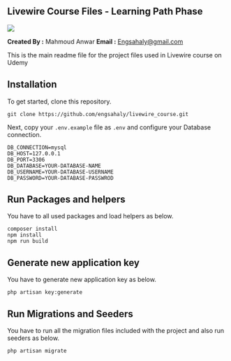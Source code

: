 ## Livewire Course Files - Learning Path Phase

<img src="https://img-b.udemycdn.com/course/750x422/5541548_de69.jpg">

**Created By :** Mahmoud Anwar
**Email :** Engsahaly@gmail.com

This is the main readme file for the project files used in Livewire course on Udemy

## Installation

To get started, clone this repository.

```
git clone https://github.com/engsahaly/livewire_course.git
```

Next, copy your `.env.example` file as `.env` and configure your Database connection.

```
DB_CONNECTION=mysql
DB_HOST=127.0.0.1
DB_PORT=3306
DB_DATABASE=YOUR-DATABASE-NAME
DB_USERNAME=YOUR-DATABASE-USERNAME
DB_PASSWORD=YOUR-DATABASE-PASSWROD
```

## Run Packages and helpers

You have to all used packages and load helpers as below.

```
composer install
npm install
npm run build
```

## Generate new application key

You have to generate new application key as below.

```
php artisan key:generate
```

## Run Migrations and Seeders

You have to run all the migration files included with the project and also run seeders as below.

```
php artisan migrate
```

